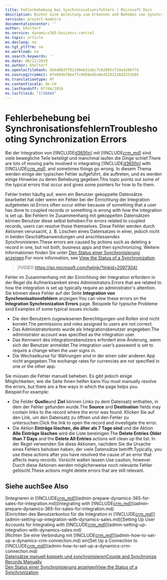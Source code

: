 ```yaml
---
title: Fehlerbehebung bei Synchronisationsfehlern | Microsoft Docs
description: Bietet eine Anleitung zum Erkennen und Beheben von Synchronisationsfehlern.
services: project-madeira
documentationcenter: ''
author: bholtorf
ms.service: dynamics365-business-central
ms.topic: article
ms.devlang: na
ms.tgt_pltfrm: na
ms.workload: na
ms.search.keywords: ''
ms.date: 06/11/2019
ms.author: bholtorf
ms.openlocfilehash: bb6d0837f91240eb31abc7c02895cf2da420bf7d
ms.sourcegitcommit: 8fe694b7bbe7fc0456ed5a9e42291218d2251b05
ms.translationtype: HT
ms.contentlocale: de-CH
ms.lasthandoff: 07/04/2019
ms.locfileid: "1726804"
---
```

# <a name="troubleshooting-synchronization-errors"></a><span data-ttu-id="041a1-103">Fehlerbehebung bei Synchronisationsfehlern</span><span class="sxs-lookup"><span data-stu-id="041a1-103">Troubleshooting Synchronization Errors</span></span>
<span data-ttu-id="041a1-104">Bei der Integration von [!INCLUDE[d365fin](includes/d365fin_md.md)] mit [!INCLUDE[crm_md](includes/crm_md.md)] sind viele bewegliche Teile beteiligt und manchmal laufen die Dinge schief.</span><span class="sxs-lookup"><span data-stu-id="041a1-104">There are lots of moving parts involved in integrating [!INCLUDE[d365fin](includes/d365fin_md.md)] with [!INCLUDE[crm_md](includes/crm_md.md)], and sometimes things go wrong.</span></span> <span data-ttu-id="041a1-105">In diesem Thema werden einige der typischen Fehler aufgeführt, die auftreten, und es werden einige Hinweise zu deren Behebung gegeben.</span><span class="sxs-lookup"><span data-stu-id="041a1-105">This topic points out some of the typical errors that occur and gives some pointers for how to fix them.</span></span>

<span data-ttu-id="041a1-106">Fehler treten häufig auf, wenn ein Benutzer gekoppelte Datensätze bearbeitet hat oder wenn ein Fehler bei der Einrichtung der Integration aufgetreten ist.</span><span class="sxs-lookup"><span data-stu-id="041a1-106">Errors often occur either because of something that a user has done to coupled records or something is wrong with how the integration is set up.</span></span> <span data-ttu-id="041a1-107">Bei Fehlern im Zusammenhang mit gekoppelten Datensätzen können Benutzer diese selbst beheben.</span><span class="sxs-lookup"><span data-stu-id="041a1-107">For errors related to coupled records, users can resolve those themselves.</span></span> <span data-ttu-id="041a1-108">Diese Fehler werden durch Aktionen verursacht, z. B. Löschen eines Datensatzes in einer, jedoch nicht in beiden Geschäftsanwendungen und anschliessendes Synchronisieren.</span><span class="sxs-lookup"><span data-stu-id="041a1-108">These errors are caused by actions such as deleting a record in one, but not both, business apps and then synchronizing.</span></span> <span data-ttu-id="041a1-109">Weitere Informationen finden Sie unter [Den Status einer Synchronisierung anzeigen](admin-how-to-view-synchronization-status.md).</span><span class="sxs-lookup"><span data-stu-id="041a1-109">For more information, see [View the Status of a Synchronization](admin-how-to-view-synchronization-status.md).</span></span>

> [!VIDEO https://go.microsoft.com/fwlink/?linkid=2097304]

<span data-ttu-id="041a1-110">Fehler im Zusammenhang mit der Einrichtung der Integration erfordern in der Regel die Aufmerksamkeit eines Administrators.</span><span class="sxs-lookup"><span data-stu-id="041a1-110">Errors that are related to how the integration is set up typically require an administrator's attention.</span></span> <span data-ttu-id="041a1-111">Sie können diese Fehler auf der Seite **Integration von Synchronisationsfehlern** anzeigen.</span><span class="sxs-lookup"><span data-stu-id="041a1-111">You can view these errors on the **Integration Synchronization Errors** page.</span></span> <span data-ttu-id="041a1-112">Beispiele für typische Probleme sind:</span><span class="sxs-lookup"><span data-stu-id="041a1-112">Examples of some typical issues include:</span></span>  
  
* <span data-ttu-id="041a1-113">Die den Benutzern zugewiesenen Berechtigungen und Rollen sind nicht korrekt.</span><span class="sxs-lookup"><span data-stu-id="041a1-113">The permissions and roles assigned to users are not correct.</span></span>  
* <span data-ttu-id="041a1-114">Das Administratorkonto wurde als Integrationsbenutzer angegeben.</span><span class="sxs-lookup"><span data-stu-id="041a1-114">The administrator account was specified as the integration user.</span></span>  
* <span data-ttu-id="041a1-115">Das Kennwort des Integrationsbenutzers erfordert eine Änderung, wenn sich der Benutzer anmeldet.</span><span class="sxs-lookup"><span data-stu-id="041a1-115">The integration user’s password is set to require a change when the user signs in.</span></span>  
* <span data-ttu-id="041a1-116">Die Wechselkurse für Währungen sind in der einen oder anderen App nicht angegeben.</span><span class="sxs-lookup"><span data-stu-id="041a1-116">The exchange rates for currencies are not specified in one or the other app.</span></span>  
  
<span data-ttu-id="041a1-117">Sie müssen die Fehler manuell beheben. Es gibt jedoch einige Möglichkeiten, wie die Seite Ihnen helfen kann.</span><span class="sxs-lookup"><span data-stu-id="041a1-117">You must manually resolve the errors, but there are a few ways in which the page helps you.</span></span> <span data-ttu-id="041a1-118">Beispiel:</span><span class="sxs-lookup"><span data-stu-id="041a1-118">For example:</span></span>  

* <span data-ttu-id="041a1-119">Die Felder **Quelle**und **Ziel** können Links zu dem Datensatz enthalten, in dem der Fehler gefunden wurde.</span><span class="sxs-lookup"><span data-stu-id="041a1-119">The **Source** and **Destination** fields may contain links to the record where the error was found.</span></span> <span data-ttu-id="041a1-120">Klicken Sie auf den Link, um den Datensatz zu öffnen und den Fehler zu untersuchen.</span><span class="sxs-lookup"><span data-stu-id="041a1-120">Click the link to open the record and investigate the error.</span></span>  
* <span data-ttu-id="041a1-121">Die Aktion **Einträge löschen, die älter als 7 Tage sind** und die Aktion **Alle Einträge löschen** wird die Liste bereinigen.</span><span class="sxs-lookup"><span data-stu-id="041a1-121">The **Delete Entries Older than 7 Days** and the **Delete All Entries** actions will clean up the list.</span></span> <span data-ttu-id="041a1-122">In der Regel verwenden Sie diese Aktionen, nachdem Sie die Ursache eines Fehlers behoben haben, der viele Datensätze betrifft.</span><span class="sxs-lookup"><span data-stu-id="041a1-122">Typically, you use these actions after you have resolved the cause of an error that affects many records.</span></span> <span data-ttu-id="041a1-123">Vorsicht walten lassen.</span><span class="sxs-lookup"><span data-stu-id="041a1-123">Use caution, however.</span></span> <span data-ttu-id="041a1-124">Durch diese Aktionen werden möglicherweise noch relevante Fehler gelöscht.</span><span class="sxs-lookup"><span data-stu-id="041a1-124">These actions might delete errors that are still relevant.</span></span>

## <a name="see-also"></a><span data-ttu-id="041a1-125">Siehe auch</span><span class="sxs-lookup"><span data-stu-id="041a1-125">See Also</span></span>
<span data-ttu-id="041a1-126">[Integrieren in [!INCLUDE[crm_md](includes/crm_md.md)]](admin-prepare-dynamics-365-for-sales-for-integration.md)</span><span class="sxs-lookup"><span data-stu-id="041a1-126">[Integrating with [!INCLUDE[crm_md](includes/crm_md.md)]](admin-prepare-dynamics-365-for-sales-for-integration.md)</span></span>  
<span data-ttu-id="041a1-127">[Einrichten des Benutzerkontos für die Integration in [!INCLUDE[crm_md](includes/crm_md.md)]](admin-setting-up-integration-with-dynamics-sales.md)</span><span class="sxs-lookup"><span data-stu-id="041a1-127">[Setting Up User Accounts for Integrating with [!INCLUDE[crm_md](includes/crm_md.md)]](admin-setting-up-integration-with-dynamics-sales.md)</span></span>  
<span data-ttu-id="041a1-128">[Richten Sie eine Verbindung mit [!INCLUDE[crm_md](includes/crm_md.md)]](admin-how-to-set-up-a-dynamics-crm-connection.md) ein</span><span class="sxs-lookup"><span data-stu-id="041a1-128">[Set Up a Connection to [!INCLUDE[crm_md](includes/crm_md.md)]](admin-how-to-set-up-a-dynamics-crm-connection.md)</span></span>  
[<span data-ttu-id="041a1-129">Datensätze manuell koppeln und synchronisieren</span><span class="sxs-lookup"><span data-stu-id="041a1-129">Couple and Synchronize Records Manually</span></span>](admin-how-to-couple-and-synchronize-records-manually.md)  
[<span data-ttu-id="041a1-130">Den Status einer Synchronisierung anzeigen</span><span class="sxs-lookup"><span data-stu-id="041a1-130">View the Status of a Synchronization</span></span>](admin-how-to-view-synchronization-status.md)  